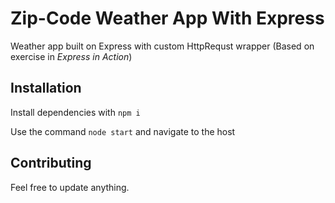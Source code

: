 Zip-Code Weather App With Express
=========

Weather app built on Express with custom HttpRequst wrapper
(Based on exercise in *Express in Action*)

## Installation
  
  Install dependencies with ```npm i```

  Use the command ```node start``` and navigate to the host


## Contributing

Feel free to update anything.